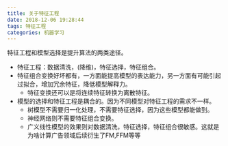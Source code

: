 ```yaml
---
title: 关于特征工程
date: 2018-12-06 19:28:44 
tags: 特征工程
categories: 机器学习
---
```


特征工程和模型选择是提升算法的两类途径。

- 特征工程：数据清洗，(降维)，特征选择，特征组合。
- 特征组合变换好坏都有，一方面能提高模型的表达能力，另一方面有可能引起过拟合，增加冗余特征，降低模型解释力。
  - 特征变换还可以是将连续特征转换为离散特征。
- 模型的选择和特征工程是耦合的。因为不同模型对特征工程的需求不一样。
  - 树模型不需要归一化处理，不需要特征选择，因为这些模型都能做到。
  - 神经网络则不需要特征组合变换。
  - 广义线性模型的效果则对数据清洗，特征选择，特征组合很敏感。这就是为啥计算广告领域后续衍生了FM,FFM等等

